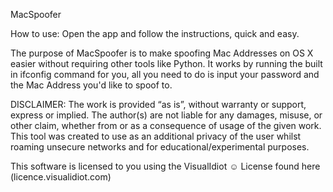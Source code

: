 MacSpoofer

How to use: Open the app and follow the instructions, quick and easy.

The purpose of MacSpoofer is to make spoofing Mac Addresses on OS X easier without requiring other tools like Python. It works by running the built in ifconfig command for you, all you need to do is input your password and the Mac Address you'd like to spoof to.

DISCLAIMER: The work is provided “as is”, without warranty or support, express or implied. The author(s) are not liable for any damages, misuse, or other claim, whether from or as a consequence of usage of the given work. This tool was created to use as an additional privacy of the user whilst roaming unsecure networks and for educational/experimental purposes.

This software is licensed to you using the VisualIdiot ☺ License found here (licence.visualidiot.com)
